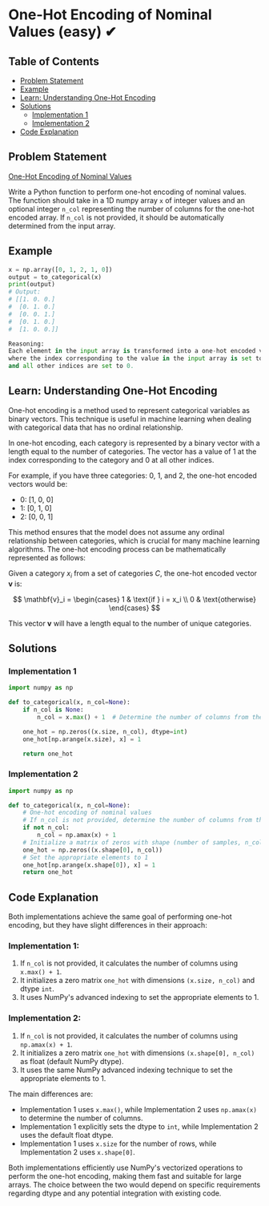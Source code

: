 # One-Hot Encoding of Nominal Values (easy) ✔

## Table of Contents

- [Problem Statement](#problem-statement)
- [Example](#example)
- [Learn: Understanding One-Hot Encoding](#learn-understanding-one-hot-encoding)
- [Solutions](#solutions)
  - [Implementation 1](#implementation-1)
  - [Implementation 2](#implementation-2)
- [Code Explanation](#code-explanation)

## Problem Statement

[One-Hot Encoding of Nominal Values](https://www.deep-ml.com/problem/One-Hot%20Encoding%20of%20Nominal%20Values)

Write a Python function to perform one-hot encoding of nominal values. The function should take in a 1D numpy array `x` of integer values and an optional integer `n_col` representing the number of columns for the one-hot encoded array. If `n_col` is not provided, it should be automatically determined from the input array.

## Example

```python
x = np.array([0, 1, 2, 1, 0])
output = to_categorical(x)
print(output)
# Output:
# [[1. 0. 0.]
#  [0. 1. 0.]
#  [0. 0. 1.]
#  [0. 1. 0.]
#  [1. 0. 0.]]

Reasoning:
Each element in the input array is transformed into a one-hot encoded vector,
where the index corresponding to the value in the input array is set to 1, 
and all other indices are set to 0.
```

## Learn: Understanding One-Hot Encoding

One-hot encoding is a method used to represent categorical variables as binary vectors. This technique is useful in machine learning when dealing with categorical data that has no ordinal relationship.

In one-hot encoding, each category is represented by a binary vector with a length equal to the number of categories. The vector has a value of 1 at the index corresponding to the category and 0 at all other indices.

For example, if you have three categories: 0, 1, and 2, the one-hot encoded vectors would be:

- 0: [1, 0, 0]
- 1: [0, 1, 0]
- 2: [0, 0, 1]

This method ensures that the model does not assume any ordinal relationship between categories, which is crucial for many machine learning algorithms. The one-hot encoding process can be mathematically represented as follows:

Given a category $x_i$ from a set of categories $C$, the one-hot encoded vector $\mathbf{v}$ is:

$$ \mathbf{v}_i = 
\begin{cases} 
1 & \text{if } i = x_i \\
0 & \text{otherwise}
\end{cases}
$$

This vector $\mathbf{v}$ will have a length equal to the number of unique categories.

## Solutions

### Implementation 1

```python
import numpy as np

def to_categorical(x, n_col=None):
    if n_col is None:
        n_col = x.max() + 1  # Determine the number of columns from the input array

    one_hot = np.zeros((x.size, n_col), dtype=int)
    one_hot[np.arange(x.size), x] = 1

    return one_hot
```

### Implementation 2

```python
import numpy as np

def to_categorical(x, n_col=None):
    # One-hot encoding of nominal values
    # If n_col is not provided, determine the number of columns from the input array
    if not n_col:
        n_col = np.amax(x) + 1
    # Initialize a matrix of zeros with shape (number of samples, n_col)
    one_hot = np.zeros((x.shape[0], n_col))
    # Set the appropriate elements to 1
    one_hot[np.arange(x.shape[0]), x] = 1
    return one_hot
```

## Code Explanation

Both implementations achieve the same goal of performing one-hot encoding, but they have slight differences in their approach:

### Implementation 1:

1. If `n_col` is not provided, it calculates the number of columns using `x.max() + 1`.
2. It initializes a zero matrix `one_hot` with dimensions `(x.size, n_col)` and dtype `int`.
3. It uses NumPy's advanced indexing to set the appropriate elements to 1.

### Implementation 2:

1. If `n_col` is not provided, it calculates the number of columns using `np.amax(x) + 1`.
2. It initializes a zero matrix `one_hot` with dimensions `(x.shape[0], n_col)` as float (default NumPy dtype).
3. It uses the same NumPy advanced indexing technique to set the appropriate elements to 1.

The main differences are:
- Implementation 1 uses `x.max()`, while Implementation 2 uses `np.amax(x)` to determine the number of columns.
- Implementation 1 explicitly sets the dtype to `int`, while Implementation 2 uses the default float dtype.
- Implementation 1 uses `x.size` for the number of rows, while Implementation 2 uses `x.shape[0]`.

Both implementations efficiently use NumPy's vectorized operations to perform the one-hot encoding, making them fast and suitable for large arrays. The choice between the two would depend on specific requirements regarding dtype and any potential integration with existing code.
